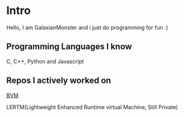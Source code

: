 # Intro
Hello, I am GalaxianMonster and i just do programming for fun :)
## Programming Languages I know
C, C++, Python and Javascript
## Repos I actively worked on
<a href="https://github.com/GalaxianMonster/bvm">BVM</a>
<p>LERTM(Lightweight Enhanced Runtime virtual Machine, Still Private)</p>
